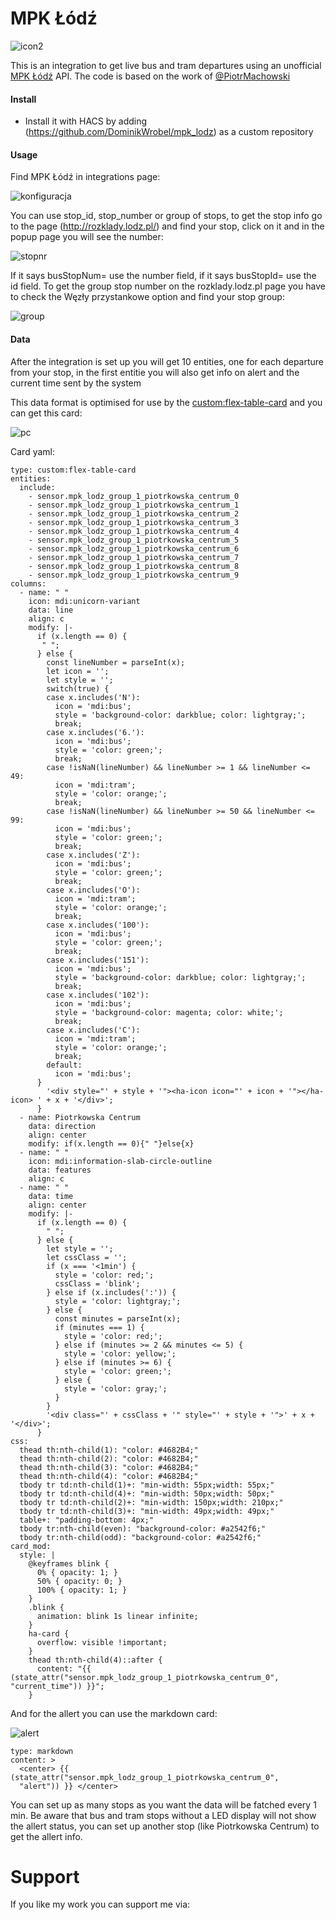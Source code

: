 # MPK Łódź

![icon2](https://github.com/user-attachments/assets/f781b344-b2f0-4107-873e-b159c66fdcb9)

This is an integration to get live bus and tram departures using an unofficial [MPK Łódź](https://www.mpk.lodz.pl/) API. The code is based on the work of [@PiotrMachowski](https://github.com/PiotrMachowski/Home-Assistant-custom-components-MPK-Lodz)

#### Install

- Install it with HACS by adding (https://github.com/DominikWrobel/mpk_lodz) as a custom repository

#### Usage

Find MPK Łódź in integrations page:

![konfiguracja](https://github.com/user-attachments/assets/c07bda54-d290-4cb9-8e08-61fd1413d892)

You can use stop_id, stop_number or group of stops, to get the stop info go to the page (http://rozklady.lodz.pl/) and find your stop, click on it and in the popup page you will see the number:

![stopnr](https://github.com/user-attachments/assets/3f782c06-be82-40d0-a38a-af9ca50045ac)

If it says busStopNum= use the number field, if it says busStopId= use the id field. To get the group stop number on the rozklady.lodz.pl page you have to check the Węzły przystankowe option and find your stop group:

![group](https://github.com/user-attachments/assets/431dadd6-453d-4966-a78e-355d195eabf5)


#### Data

After the integration is set up you will get 10 entities, one for each departure from your stop, in the first entitie you will also get info on alert and the current time sent by the system

This data format is optimised for use by the [custom:flex-table-card](https://github.com/custom-cards/flex-table-card) and you can get this card:

![pc](https://github.com/user-attachments/assets/9838b462-210e-4dfd-8657-5dbca5fba444)

Card yaml:
```
type: custom:flex-table-card
entities:
  include:
    - sensor.mpk_lodz_group_1_piotrkowska_centrum_0
    - sensor.mpk_lodz_group_1_piotrkowska_centrum_1
    - sensor.mpk_lodz_group_1_piotrkowska_centrum_2
    - sensor.mpk_lodz_group_1_piotrkowska_centrum_3
    - sensor.mpk_lodz_group_1_piotrkowska_centrum_4
    - sensor.mpk_lodz_group_1_piotrkowska_centrum_5
    - sensor.mpk_lodz_group_1_piotrkowska_centrum_6
    - sensor.mpk_lodz_group_1_piotrkowska_centrum_7
    - sensor.mpk_lodz_group_1_piotrkowska_centrum_8
    - sensor.mpk_lodz_group_1_piotrkowska_centrum_9
columns:
  - name: " "
    icon: mdi:unicorn-variant
    data: line
    align: c
    modify: |-
      if (x.length == 0) {
       " ";
      } else {
        const lineNumber = parseInt(x);
        let icon = '';
        let style = '';
        switch(true) {
        case x.includes('N'):
          icon = 'mdi:bus';
          style = 'background-color: darkblue; color: lightgray;';
          break;
        case x.includes('6.'):
          icon = 'mdi:bus';
          style = 'color: green;';
          break;
        case !isNaN(lineNumber) && lineNumber >= 1 && lineNumber <= 49:
          icon = 'mdi:tram';
          style = 'color: orange;';
          break;
        case !isNaN(lineNumber) && lineNumber >= 50 && lineNumber <= 99:
          icon = 'mdi:bus';
          style = 'color: green;';
          break;
        case x.includes('Z'):
          icon = 'mdi:bus';
          style = 'color: green;';
          break;
        case x.includes('O'):
          icon = 'mdi:tram';
          style = 'color: orange;';
          break;
        case x.includes('100'):
          icon = 'mdi:bus';
          style = 'color: green;';
          break;
        case x.includes('151'):
          icon = 'mdi:bus';
          style = 'background-color: darkblue; color: lightgray;';
          break;
        case x.includes('102'):
          icon = 'mdi:bus';
          style = 'background-color: magenta; color: white;';
          break;
        case x.includes('C'):
          icon = 'mdi:tram';
          style = 'color: orange;';
          break;
        default:
          icon = 'mdi:bus';
      }
        '<div style="' + style + '"><ha-icon icon="' + icon + '"></ha-icon> ' + x + '</div>';
      }
  - name: Piotrkowska Centrum
    data: direction
    align: center
    modify: if(x.length == 0){" "}else{x}
  - name: " "
    icon: mdi:information-slab-circle-outline
    data: features
    align: c
  - name: " "
    data: time
    align: center
    modify: |-
      if (x.length == 0) {
        " ";
      } else {
        let style = '';
        let cssClass = '';
        if (x === '<1min') {
          style = 'color: red;';
          cssClass = 'blink';
        } else if (x.includes(':')) {
          style = 'color: lightgray;';
        } else {
          const minutes = parseInt(x);
          if (minutes === 1) {
            style = 'color: red;';
          } else if (minutes >= 2 && minutes <= 5) {
            style = 'color: yellow;';
          } else if (minutes >= 6) {
            style = 'color: green;';
          } else {
            style = 'color: gray;';
          }
        }
        '<div class="' + cssClass + '" style="' + style + '">' + x + '</div>';
      }
css:
  thead th:nth-child(1): "color: #4682B4;"
  thead th:nth-child(2): "color: #4682B4;"
  thead th:nth-child(3): "color: #4682B4;"
  thead th:nth-child(4): "color: #4682B4;"
  tbody tr td:nth-child(1)+: "min-width: 55px;width: 55px;"
  tbody tr td:nth-child(4)+: "min-width: 50px;width: 50px;"
  tbody tr td:nth-child(2)+: "min-width: 150px;width: 210px;"
  tbody tr td:nth-child(3)+: "min-width: 49px;width: 49px;"
  table+: "padding-bottom: 4px;"
  tbody tr:nth-child(even): "background-color: #a2542f6;"
  tbody tr:nth-child(odd): "background-color: #a2542f6;"
card_mod:
  style: |
    @keyframes blink {
      0% { opacity: 1; }
      50% { opacity: 0; }
      100% { opacity: 1; }
    }
    .blink {
      animation: blink 1s linear infinite;
    }
    ha-card {
      overflow: visible !important;
    }
    thead th:nth-child(4)::after {
      content: "{{ (state_attr("sensor.mpk_lodz_group_1_piotrkowska_centrum_0", "current_time")) }}";
    }
```

And for the allert you can use the markdown card:

![alert](https://github.com/user-attachments/assets/e8a93940-9ed7-4d06-8b62-be343501d1a7)

```
type: markdown
content: >
  <center> {{ (state_attr("sensor.mpk_lodz_group_1_piotrkowska_centrum_0",
  "alert")) }} </center>
```

You can set up as many stops as you want the data will be fatched every 1 min. Be aware that bus and tram stops without a LED display will not show the allert status, you can set up another stop (like Piotrkowska Centrum) to get the allert info.


# Support

If you like my work you can support me via:

<figure class="wp-block-image size-large"><a href="https://www.buymeacoffee.com/dominikjwrc"><img src="https://homeassistantwithoutaplan.files.wordpress.com/2023/07/coffe-3.png?w=182" alt="" class="wp-image-64"/></a></figure>
